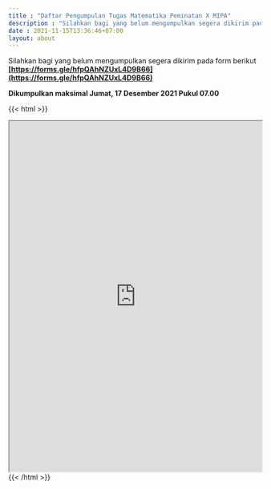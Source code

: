 ```yaml
---
title : "Daftar Pengumpulan Tugas Matematika Peminatan X MIPA"
description : "Silahkan bagi yang belum mengumpulkan segera dikirim pada form berikut https://forms.gle/hfpQAhNZUxL4D9B66↝"
date : 2021-11-15T13:36:46+07:00
layout: about
---
```

Silahkan bagi yang belum mengumpulkan segera dikirim pada form berikut
**[https://forms.gle/hfpQAhNZUxL4D9B66](https://forms.gle/hfpQAhNZUxL4D9B66)**

**Dikumpulkan maksimal Jumat, 17 Desember 2021 Pukul 07.00**

{{< html >}}
<iframe src="https://docs.google.com/spreadsheets/d/e/2PACX-1vSZQL71He0YBLXX3fRKHDnZ4KmVtWEN7mhOUkcOATpxyueCe1Ix6OaChZVjvbnmBjEjcsVluaC68l5T/pubhtml" width='100%' height='700px'></iframe>
{{< /html >}}